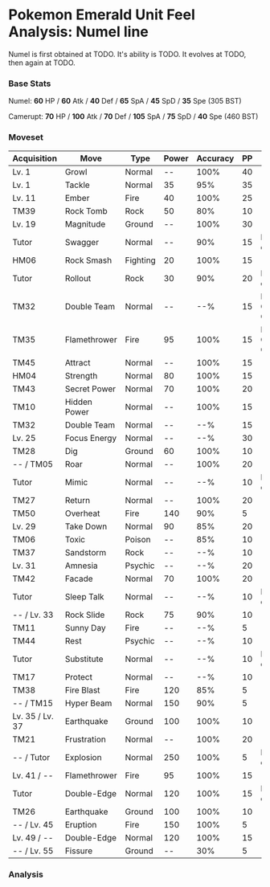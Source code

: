 # Pokemon Emerald Unit Feel Analysis: Numel line

Numel is first obtained at TODO. It's ability is TODO. It evolves at TODO, then again at TODO.

### Base Stats

Numel: **60** HP / **60** Atk / **40** Def / **65** SpA / **45** SpD / **35** Spe (305 BST)

Camerupt: **70** HP / **100** Atk / **70** Def / **105** SpA / **75** SpD / **40** Spe (460 BST)

### Moveset

|Acquisition    |Move        |Type    |Power|Accuracy|PP |Notes                    |
|---            |---         |---     |---  |---     |---|---                      |
|Lv. 1          |Growl       |Normal  |--   |100%    |40 |                         |
|Lv. 1          |Tackle      |Normal  |35   |95%     |35 |                         |
|Lv. 11         |Ember       |Fire    |40   |100%    |25 |                         |
|TM39           |Rock Tomb   |Rock    |50   |80%     |10 |                         |
|Lv. 19         |Magnitude   |Ground  |--   |100%    |30 |                         |
|Tutor          |Swagger     |Normal  |--   |90%     |15 |Emerald only             |
|HM06           |Rock Smash  |Fighting|20   |100%    |15 |                         |
|Tutor          |Rollout     |Rock    |30   |90%     |20 |Emerald only             |
|TM32           |Double Team |Normal  |--   |--%     |15 |Buy at Game Corner       |
|TM35           |Flamethrower|Fire    |95   |100%    |15 |Buy at Game Corner       |
|TM45           |Attract     |Normal  |--   |100%    |15 |                         |
|HM04           |Strength    |Normal  |80   |100%    |15 |                         |
|TM43           |Secret Power|Normal  |70   |100%    |20 |                         |
|TM10           |Hidden Power|Normal  |--   |100%    |15 |                         |
|TM32           |Double Team |Normal  |--   |--%     |15 |                         |
|Lv. 25         |Focus Energy|Normal  |--   |--%     |30 |                         |
|TM28           |Dig         |Ground  |60   |100%    |10 |                         |
|-- / TM05      |Roar        |Normal  |--   |100%    |20 |                         |
|Tutor          |Mimic       |Normal  |--   |--%     |10 |Emerald only             |
|TM27           |Return      |Normal  |--   |100%    |20 |                         |
|TM50           |Overheat    |Fire    |140  |90%     |5  |                         |
|Lv. 29         |Take Down   |Normal  |90   |85%     |20 |                         |
|TM06           |Toxic       |Poison  |--   |85%     |10 |                         |
|TM37           |Sandstorm   |Rock    |--   |--%     |10 |                         |
|Lv. 31         |Amnesia     |Psychic |--   |--%     |20 |                         |
|TM42           |Facade      |Normal  |70   |100%    |20 |                         |
|Tutor          |Sleep Talk  |Normal  |--   |--%     |10 |Emerald only             |
|-- / Lv. 33    |Rock Slide  |Rock    |75   |90%     |10 |                         |
|TM11           |Sunny Day   |Fire    |--   |--%     |5  |                         |
|TM44           |Rest        |Psychic |--   |--%     |10 |                         |
|Tutor          |Substitute  |Normal  |--   |--%     |10 |Emerald only             |
|TM17           |Protect     |Normal  |--   |--%     |10 |                         |
|TM38           |Fire Blast  |Fire    |120  |85%     |5  |                         |
|-- / TM15      |Hyper Beam  |Normal  |150  |90%     |5  |                         |
|Lv. 35 / Lv. 37|Earthquake  |Ground  |100  |100%    |10 |                         |
|TM21           |Frustration |Normal  |--   |100%    |20 |                         |
|-- / Tutor     |Explosion   |Normal  |250  |100%    |5  |Emerald only             |
|Lv. 41 / --    |Flamethrower|Fire    |95   |100%    |15 |                         |
|Tutor          |Double-Edge |Normal  |120  |100%    |15 |Emerald only             |
|TM26           |Earthquake  |Ground  |100  |100%    |10 |                         |
|-- / Lv. 45    |Eruption    |Fire    |150  |100%    |5  |                         |
|Lv. 49 / --    |Double-Edge |Normal  |120  |100%    |15 |                         |
|-- / Lv. 55    |Fissure     |Ground  |--   |30%     |5  |                         |

### Analysis